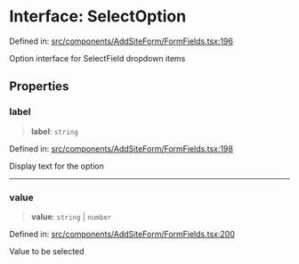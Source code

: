 # Interface: SelectOption

Defined in: [src/components/AddSiteForm/FormFields.tsx:196](https://github.com/Nick2bad4u/Uptime-Watcher/blob/3cce0c3b352c8390536ca3c7399ece50a05faf18/src/components/AddSiteForm/FormFields.tsx#L196)

Option interface for SelectField dropdown items

## Properties

### label

> **label**: `string`

Defined in: [src/components/AddSiteForm/FormFields.tsx:198](https://github.com/Nick2bad4u/Uptime-Watcher/blob/3cce0c3b352c8390536ca3c7399ece50a05faf18/src/components/AddSiteForm/FormFields.tsx#L198)

Display text for the option

***

### value

> **value**: `string` \| `number`

Defined in: [src/components/AddSiteForm/FormFields.tsx:200](https://github.com/Nick2bad4u/Uptime-Watcher/blob/3cce0c3b352c8390536ca3c7399ece50a05faf18/src/components/AddSiteForm/FormFields.tsx#L200)

Value to be selected
